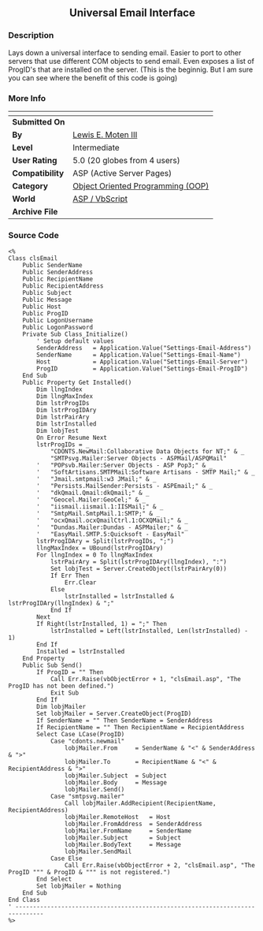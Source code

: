 ﻿<div align="center">

## Universal Email Interface


</div>

### Description

Lays down a universal interface to sending email. Easier to port to other servers that use different COM objects to send email. Even exposes a list of ProgID's that are installed on the server. (This is the beginnig. But I am sure you can see where the benefit of this code is going)
 
### More Info
 


<span>             |<span>
---                |---
**Submitted On**   |
**By**             |[Lewis E\. Moten III](https://github.com/Planet-Source-Code/PSCIndex/blob/master/ByAuthor/lewis-e-moten-iii.md)
**Level**          |Intermediate
**User Rating**    |5.0 (20 globes from 4 users)
**Compatibility**  |ASP \(Active Server Pages\)
**Category**       |[Object Oriented Programming \(OOP\)](https://github.com/Planet-Source-Code/PSCIndex/blob/master/ByCategory/object-oriented-programming-oop__4-34.md)
**World**          |[ASP / VbScript](https://github.com/Planet-Source-Code/PSCIndex/blob/master/ByWorld/asp-vbscript.md)
**Archive File**   |[](https://github.com/Planet-Source-Code/lewis-e-moten-iii-universal-email-interface__4-7363/archive/master.zip)





### Source Code

```
<%
Class clsEmail
	Public SenderName
	Public SenderAddress
	Public RecipientName
	Public RecipientAddress
	Public Subject
	Public Message
	Public Host
	Public ProgID
	Public LogonUsername
	Public LogonPassword
	Private Sub Class_Initialize()
		' Setup default values
		SenderAddress	= Application.Value("Settings-Email-Address")
		SenderName		= Application.Value("Settings-Email-Name")
		Host			= Application.Value("Settings-Email-Server")
		ProgID			= Application.Value("Settings-Email-ProgID")
	End Sub
	Public Property Get Installed()
		Dim llngIndex
		Dim llngMaxIndex
		Dim lstrProgIDs
		Dim lstrProgIDAry
		Dim lstrPairAry
		Dim lstrInstalled
		Dim lobjTest
		On Error Resume Next
		lstrProgIDs = _
			"CDONTS.NewMail:Collaborative Data Objects for NT;" & _
			"SMTPsvg.Mailer:Server Objects - ASPMail/ASPQMail"
		'	"POPsvb.Mailer:Server Objects - ASP Pop3;" & _
		'	"SoftArtisans.SMTPMail:Software Artisans - SMTP Mail;" & _
		'	"Jmail.smtpmail:w3 JMail;" & _
		'	"Persists.MailSender:Persists - ASPEmail;" & _
		'	"dkQmail.Qmail:dkQmail;" & _
		'	"Geocel.Mailer:GeoCel;" & _
		'	"iismail.iismail.1:IISMail;" & _
		'	"SmtpMail.SmtpMail.1:SMTP;" & _
		'	"ocxQmail.ocxQmailCtrl.1:OCXQMail;" & _
		'	"Dundas.Mailer:Dundas - ASPMailer;" & _
		'	"EasyMail.SMTP.5:Quicksoft - EasyMail"
		lstrProgIDAry = Split(lstrProgIDs, ";")
		llngMaxIndex = UBound(lstrProgIDAry)
		For llngIndex = 0 To llngMaxIndex
			lstrPairAry = Split(lstrProgIDAry(llngIndex), ":")
			Set lobjTest = Server.CreateObject(lstrPairAry(0))
			If Err Then
				Err.Clear
			Else
				lstrInstalled = lstrInstalled & lstrProgIDAry(llngIndex) & ";"
			End If
		Next
		If Right(lstrInstalled, 1) = ";" Then
			lstrInstalled = Left(lstrInstalled, Len(lstrInstalled) - 1)
		End If
		Installed = lstrInstalled
	End Property
	Public Sub Send()
		If ProgID = "" Then
			Call Err.Raise(vbObjectError + 1, "clsEmail.asp", "The ProgID has not been defined.")
			Exit Sub
		End If
		Dim lobjMailer
		Set lobjMailer = Server.CreateObject(ProgID)
		If SenderName = "" Then SenderName = SenderAddress
		If RecipientName = "" Then RecipientName = RecipientAddress
		Select Case LCase(ProgID)
			Case "cdonts.newmail"
				lobjMailer.From		= SenderName & "<" & SenderAddress & ">"
				lobjMailer.To		= RecipientName & "<" & RecipientAddress & ">"
				lobjMailer.Subject	= Subject
				lobjMailer.Body		= Message
				lobjMailer.Send()
			Case "smtpsvg.mailer"
				Call lobjMailer.AddRecipient(RecipientName, RecipientAddress)
				lobjMailer.RemoteHost	= Host
				lobjMailer.FromAddress	= SenderAddress
				lobjMailer.FromName		= SenderName
				lobjMailer.Subject		= Subject
				lobjMailer.BodyText		= Message
				lobjMailer.SendMail
			Case Else
				Call Err.Raise(vbObjectError + 2, "clsEmail.asp", "The ProgID """ & ProgID & """ is not registered.")
		End Select
		Set lobjMailer = Nothing
	End Sub
End Class
' ------------------------------------------------------------------------------
%>
```

